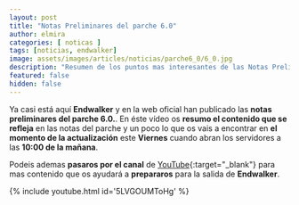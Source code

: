 ```yaml
---
layout: post
title: "Notas Preliminares del parche 6.0"
author: elmira
categories: [ noticas ]
tags: [noticias, endwalker]
image: assets/images/articles/noticias/parche6_0/6_0.jpg
description: "Resumen de los puntos mas interesantes de las Notas Preliminares del parche 6.0"
featured: false
hidden: false
---
```


Ya casi está aquí **Endwalker** y en la web oficial han publicado las **notas preliminares del parche 6.0.**. En éste vídeo os **resumo el contenido que se refleja** en las notas del parche y un poco lo que os vais a encontrar en **el momento de la actualización** este **Viernes** cuando abran los servidores a las **10:00 de la mañana**.

Podeis ademas **pasaros por el canal** de [YouTube](https://www.youtube.com/channel/UCpnnCsix5-95a9SezxY3ciw){:target="_blank"} para mas contenido que os ayudará a **prepararos** para la salida de **Endwalker**.

{% include youtube.html id='5LVGOUMToHg' %}
